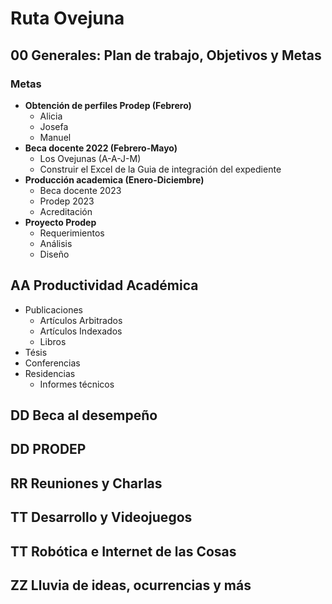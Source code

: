 # Ruta Ovejuna

## 00 Generales: Plan de trabajo, Objetivos y Metas

### Metas

  - **Obtención de perfiles Prodep (Febrero)**
    - Alicia
    - Josefa
    - Manuel
  - **Beca docente 2022 (Febrero-Mayo)**
    - Los Ovejunas (A-A-J-M)
    - Construir el Excel de la Guia de integración del expediente
  - **Producción academica (Enero-Diciembre)**
    - Beca docente 2023
    - Prodep 2023
    - Acreditación
  - **Proyecto Prodep**
    - Requerimientos
    - Análisis
    - Diseño

## AA Productividad Académica
  - Publicaciones
    - Artículos Arbitrados
    - Artículos Indexados
    - Libros
  - Tésis
  - Conferencias
  - Residencias
    - Informes técnicos
## DD Beca al desempeño
## DD PRODEP
## RR Reuniones y Charlas
## TT Desarrollo y Videojuegos
## TT Robótica e Internet de las Cosas
## ZZ Lluvia de ideas, ocurrencias y más
